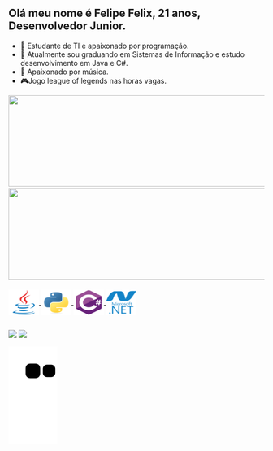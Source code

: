 ## Olá meu nome é Felipe Felix, 21 anos, Desenvolvedor Junior.
- 📘 Estudante de TI e apaixonado por programação.
- 📕 Atualmente sou graduando em Sistemas de Informação e estudo desenvolvimento em Java e C#.
- 🎵 Apaixonado por música.
- 🎮Jogo league of legends nas horas vagas.

<div align="center">
  <a href="https://github.com/felpfe">
  <img height="180em" width="600" src="https://github-readme-stats.vercel.app/api?username=felpfe&show_icons=true&theme=dark&include_all_commits=true&count_private=true"/>
  <img height="180em" width="600" src="https://github-readme-stats.vercel.app/api/top-langs/?username=felpfe&layout=compact&langs_count=7&theme=dark"/>
  
</div>
  <div style="display: inline_block"><br>
  <img align="center" alt="Rafa-Python" height="50" width="60" src="https://raw.githubusercontent.com/devicons/devicon/master/icons/java/java-original.svg">
  <img align="center" alt="Rafa-Python" height="50" width="60" src="https://raw.githubusercontent.com/devicons/devicon/master/icons/python/python-original.svg">
  <img align="center" alt="Rafa-Python" height="50" width="60" src="https://raw.githubusercontent.com/devicons/devicon/master/icons/csharp/csharp-original.svg">
  <img align="center" alt="Rafa-Python" height="50" width="60" src="https://raw.githubusercontent.com/devicons/devicon/master/icons/dot-net/dot-net-plain-wordmark.svg">
</div>
  
  ##
  <div> 
  <a href="https://www.instagram.com/felpfe/" target="_blank"><img src="https://img.shields.io/badge/-Instagram-%23E4405F?style=for-the-badge&logo=instagram&logoColor=white" target="_blank"></a>
  <a href="https://www.linkedin.com/in/felipe-felix-de-almeida-0729371a7" target="_blank"><img src="https://img.shields.io/badge/-LinkedIn-%230077B5?style=for-the-badge&logo=linkedin&logoColor=white" target="_blank"></a> 
 
  ![Snake animation](https://github.com/rafaballerini/rafaballerini/blob/output/github-contribution-grid-snake.svg)
 
</div>
  

<!---
felpfe/felpfe is a ✨ special ✨ repository because its `README.md` (this file) appears on your GitHub profile.
You can click the Preview link to take a look at your changes.
--->
